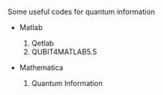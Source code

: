 Some useful codes for quantum information



- Matlab
  1. Qetlab
  2. QUBIT4MATLAB5.5



- Mathematica
  1. Quantum Information